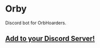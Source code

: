 # Orby

Discord bot for OrbHoarders.

## [Add to your Discord Server!](https://discordapp.com/oauth2/authorize?client_id=627939688656797696&scope=bot&permissions=8)